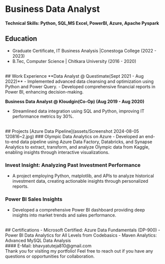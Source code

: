 # Business Data Analyst

#### Technical Skills: Python, SQL,MS Excel, PowerBI, Azure, Apache Pyspark

## Education
- Graduate Certificate, IT Business Analysis |Conestoga College (2022 - 2023)
- B.Tec, Computer Science | Chitkara University (2016 - 2020)
<br>
## Work Experience
**Data Analyst @ Questimate(Sept 2021 - Aug 2022)**
- Implemented advanced data cleansing and optimization using Python and Power Query.
- Developed comprehensive financial reports in Power BI, enhancing decision-making.

**Business Data Analyst @ Kloudgin(Co-Op) (Aug 2019 - Aug 2020)**
- Streamlined data integration using SQL and Python, improving IT performance metrics by 30%.
<br>
## Projects
[Azure Data Pipeline](assets/Screenshot 2024-08-05 120816~2.jpg)
### Olympic Data Analytics on Azure
- Developed an end-to-end data pipeline using Azure Data Factory, Databricks, and Synapse Analytics to extract, transform, and analyze Olympic data from Kaggle, enabling insights through interactive visualizations.

### Invest Insight: Analyzing Past Investment Performance
- A project employing Python, matplotlib, and APIs to analyze historical investment data, creating actionable insights through personalized reports.

### Power BI Sales Insights
- Developed a comprehensive Power BI dashboard providing deep insights into market trends and sales performance.
<br>
## Certifications
- Microsoft Certified: Azure Data Fundamentals (DP-900)
- Power BI Data Analytics for All Levels from Codebasics
- Maven Analytics: Advanced MySQL Data Analysis
<br>
#### E-Mail: bhavyatuteja810@gmail.com
<br>
Thank you for visiting my portfolio! Feel free to reach out if you have any questions or opportunities for collaboration.
